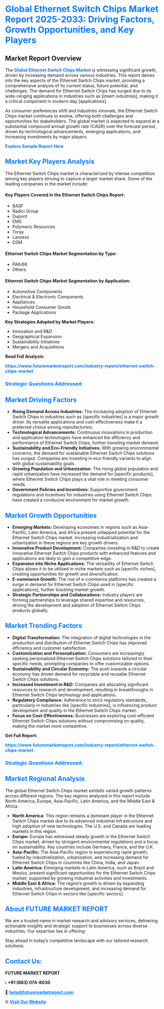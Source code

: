 <h1 style="color: #007BFF;">Global Ethernet Switch Chips Market Report 2025-2033: Driving Factors, Growth Opportunities, and Key Players</h1>

<section id="overview">
<h2>Market Report Overview</h2>
<p>The <a href="https://www.futuremarketreport.com/industry-report/ethernet-switch-chips-market" style="color: #007BFF; text-decoration: none;"><strong>Global Ethernet Switch Chips Market</strong></a> is witnessing significant growth, driven by increasing demand across various industries. This report delves into the key aspects of the Ethernet Switch Chips market, providing a comprehensive analysis of its current status, future potential, and challenges. The demand for Ethernet Switch Chips has surged due to its wide-ranging applications in industries such as [insert industries], making it a critical component in modern-day [applications].</p>
<p>As consumer preferences shift and industries innovate, the Ethernet Switch Chips market continues to evolve, offering both challenges and opportunities for stakeholders. The global market is expected to expand at a substantial compound annual growth rate (CAGR) over the forecast period, driven by technological advancements, emerging applications, and increasing investments by major players.</p>
</section>

<section id="overview">
<p><a href="https://www.futuremarketreport.com/request-sample/reportId=75331" style="color: #007BFF; text-decoration: none;"><strong>Explore Sample Report Here</strong></a></p>
</section>

<section id="key-players">
<h2 style="color: #007BFF;">Market Key Players Analysis</h2>
<p>The Ethernet Switch Chips market is characterized by intense competition among key players striving to capture a larger market share. Some of the leading companies in the market include:</p>
<h4>Key Players Covered in the Ethernet Switch Chips Report:</h4>
<ul><li>BASF</li><li>Radici Group</li><li>Dupont</li><li>EMS</li><li>Polymeric Resources</li><li>Toray</li><li>Lanxess</li><li>DSM</li></ul>
<h4>Ethernet Switch Chips Market Segmentation by Type:</h4>
<ul><li>PA6/66</li><li>Others</li></ul>

<h4>Ethernet Switch Chips Market Segmentation by Application:</h4>
<ul><li>Automotive Components</li><li>Electrical &amp; Electronic Components</li><li>Appliances</li><li>Household Consumer Goods</li><li>Package Applications</li></ul>
<p><strong>Key Strategies Adopted by Market Players:</strong></p>
<ul>
<li>Innovation and R&D</li>
<li>Geographical Expansion</li>
<li>Sustainability Initiatives</li>
<li>Mergers and Acquisitions</li>
</ul>
</section>

<section>
<p><strong>Read Full Analysis: </strong></p><a href="https://www.futuremarketreport.com/industry-report/ethernet-switch-chips-market" style="color: #007BFF; text-decoration: none;"><strong>https://www.futuremarketreport.com/industry-report/ethernet-switch-chips-market</strong></a>
<h3 style="color: #007BFF;">Strategic Questions Addressed:</h3>
</section>

<section id="driving-factors">
<h2 style="color: #007BFF;">Market Driving Factors</h2>
<ul>
<li><strong>Rising Demand Across Industries:</strong> The increasing adoption of Ethernet Switch Chips in industries such as [specific industries] is a major growth driver. Its versatile applications and cost-effectiveness make it a preferred choice among manufacturers.</li>
<li><strong>Technological Advancements:</strong> Continuous innovations in production and application technologies have enhanced the efficiency and performance of Ethernet Switch Chips, further boosting market demand.</li>
<li><strong>Sustainability and Eco-Friendly Initiatives:</strong> With growing environmental concerns, the demand for sustainable Ethernet Switch Chips solutions has surged. Companies are investing in eco-friendly variants to align with global sustainability goals.</li>
<li><strong>Growing Population and Urbanization:</strong> The rising global population and rapid urbanization have increased the demand for [specific products], where Ethernet Switch Chips plays a vital role in meeting consumer needs.</li>
<li><strong>Government Policies and Incentives:</strong> Supportive government regulations and incentives for industries using Ethernet Switch Chips have created a conducive environment for market growth.</li>
</ul>
</section>

<section id="growth-opportunities">
<h2 style="color: #007BFF;">Market Growth Opportunities</h2>
<ul>
<li><strong>Emerging Markets:</strong> Developing economies in regions such as Asia-Pacific, Latin America, and Africa present untapped potential for the Ethernet Switch Chips market. Increasing industrialization and urbanization in these regions are key growth drivers.</li>
<li><strong>Innovative Product Development:</strong> Companies investing in R&D to create innovative Ethernet Switch Chips products with enhanced features and applications are likely to gain a competitive edge.</li>
<li><strong>Expansion into Niche Applications:</strong> The versatility of Ethernet Switch Chips allows it to be utilized in niche markets such as [specific niches], creating opportunities for growth and diversification.</li>
<li><strong>E-commerce Growth:</strong> The rise of e-commerce platforms has created a surge in demand for Ethernet Switch Chips used in [specific applications], further boosting market growth.</li>
<li><strong>Strategic Partnerships and Collaborations:</strong> Industry players are forming partnerships to leverage shared expertise and resources, driving the development and adoption of Ethernet Switch Chips products globally.</li>
</ul>
</section>

<section id="trending-factors">
<h2 style="color: #007BFF;">Market Trending Factors</h2>
<ul>
<li><strong>Digital Transformation:</strong> The integration of digital technologies in the production and distribution of Ethernet Switch Chips has improved efficiency and customer satisfaction.</li>
<li><strong>Customization and Personalization:</strong> Consumers are increasingly seeking personalized Ethernet Switch Chips solutions tailored to their specific needs, prompting companies to offer customizable options.</li>
<li><strong>Sustainability and Circular Economy:</strong> The push towards a circular economy has driven demand for recyclable and reusable Ethernet Switch Chips solutions.</li>
<li><strong>Increased Investment in R&D:</strong> Companies are allocating significant resources to research and development, resulting in breakthroughs in Ethernet Switch Chips technology and applications.</li>
<li><strong>Regulatory Compliance:</strong> Adherence to strict regulatory standards, particularly in industries like [specific industries], is influencing product development and quality in the Ethernet Switch Chips market.</li>
<li><strong>Focus on Cost-Effectiveness:</strong> Businesses are exploring cost-efficient Ethernet Switch Chips solutions without compromising on quality, making the market more competitive.</li>
</ul>
</section>

<section>
<p><strong>Get Full Report: </strong></p><a href="https://www.futuremarketreport.com/industry-report/ethernet-switch-chips-market" style="color: #007BFF; text-decoration: none;"><strong>https://www.futuremarketreport.com/industry-report/ethernet-switch-chips-market</strong></a>
<h3 style="color: #007BFF;">Strategic Questions Addressed:</h3>
</section>


<section id="regional-analysis">
<h2 style="color: #007BFF;">Market Regional Analysis</h2>
<p>The global Ethernet Switch Chips market exhibits varied growth patterns across different regions. The key regions analyzed in this report include North America, Europe, Asia-Pacific, Latin America, and the Middle East & Africa:</p>
<ul>
<li><strong>North America:</strong> This region remains a dominant player in the Ethernet Switch Chips market due to its advanced industrial infrastructure and high adoption of new technologies. The U.S. and Canada are leading markets in this region.</li>
<li><strong>Europe:</strong> Europe has witnessed steady growth in the Ethernet Switch Chips market, driven by stringent environmental regulations and a focus on sustainability. Key countries include Germany, France, and the U.K.</li>
<li><strong>Asia-Pacific:</strong> The Asia-Pacific region is experiencing rapid growth, fueled by industrialization, urbanization, and increasing demand for Ethernet Switch Chips in countries like China, India, and Japan.</li>
<li><strong>Latin America:</strong> Emerging markets in Latin America, such as Brazil and Mexico, present significant opportunities for the Ethernet Switch Chips market, supported by growing industrial activities and investments.</li>
<li><strong>Middle East & Africa:</strong> The region’s growth is driven by expanding industries, infrastructure development, and increasing demand for Ethernet Switch Chips in sectors like [specific sectors].</li>
</ul>
</section>

<footer>
<h2 style="color: #007BFF;">About FUTURE MARKET REPORT</h2>
<p>We are a trusted name in market research and advisory services, delivering actionable insights and strategic support to businesses across diverse industries. Our expertise lies in offering:</p>

<p>Stay ahead in today’s competitive landscape with our tailored research solutions.</p>

<h2 style="color: #007BFF;">Contact Us:</h2>
<p><strong>FUTURE MARKET REPORT</strong></p>
<p>📞 <strong>+91 (883) 074-8030</strong></p>
<p>📧 <strong><a href="mailto:help@futuremarketreport.com" style="color: #007BFF;">help@futuremarketreport.com</a></strong></p>
<p>🌐 <strong><a href="https://www.futuremarketreport.com/" style="color: #007BFF;">Visit Our Website</a></strong></p>
</footer>